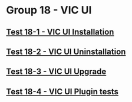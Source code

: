 Group 18 - VIC UI
=======

[Test 18-1 - VIC UI Installation](18-1-VIC-UI-Installer.md)
-
[Test 18-2 - VIC UI Uninstallation](18-2-VIC-UI-Uninstaller.md)
-
[Test 18-3 - VIC UI Upgrade](18-3-VIC-UI-Upgrader.md)
-
[Test 18-4 - VIC UI Plugin tests](18-4-VIC-UI-Plugin-tests.md)
-
